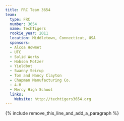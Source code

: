 ```yaml
---
title: FRC Team 3654
team:
  type: FRC
  number: 3654
  name: TechTigers
  rookie_year: 2011
  location: Middletown, Connecticut, USA
  sponsors:
  - Alcoa Howmet
  - UTC
  - Solid Works
  - Hobson Motzer
  - Yieldbot
  - Swanny Seirup
  - Tom and Nancy Clayton
  - Chapman Manufacturing Co.
  - 4-H
  - Mercy High School
  links:
    Website: http://techtigers3654.org
---
```


{% include remove_this_line_and_add_a_paragraph %}